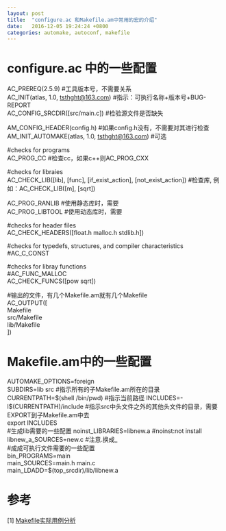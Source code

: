 ```yaml
---
layout: post
title:  "configure.ac 和Makefile.am中常用的宏的介绍"
date:   2016-12-05 19:24:24 +0800
categories: automake, autoconf, makefile
---
```

# configure.ac 中的一些配置     

AC_PREREQ(2.5.9)                        #工具版本号，不需要关系      
AC_INIT(atlas, 1.0, tsthght@163.com)    #指示：可执行名称+版本号+BUG-REPORT     
AC_CONFIG_SRCDIR([src/main.c])          #检验源文件是否缺失     

AM_CONFIG_HEADER(config.h)              #如果config.h没有，不需要对其进行检查     
AM_INIT_AUTOMAKE(atlas, 1.0, tsthght@163.com) #可选     

#checks for programs     
AC_PROG_CC                              #检查cc，如果c++则AC_PROG_CXX    

#checks for libraies    
AC_CHECK_LIB([lib], [func], [if_exist_action], [not_exist_action]) #检查库, 例如：AC_CHECK_LIB([m], [sqrt])     

AC_PROG_RANLIB                         #使用静态库时，需要     
AC_PROG_LIBTOOL                        #使用动态库时，需要    

#checks for header files    
AC_CHECK_HEADERS([float.h malloc.h stdlib.h])     

#checks for typedefs, structures, and compiler characteristics     
#AC_C_CONST    

#checks for libray functions      
#AC_FUNC_MALLOC     
AC_CHECK_FUNCS([pow sqrt])     

#输出的文件，有几个Makefile.am就有几个Makefile     
AC_OUTPUT([     
	Makefile    
	src/Makefile     
	lib/Makefile     
])     

# Makefile.am中的一些配置     

AUTOMAKE_OPTIONS=foreign     
SUBDIRS=lib src                          #指示所有的子Makefile.am所在的目录     
CURRENTPATH=$(shell /bin/pwd)            #指示当前路径     
INCLUDES=-l$(CURRENTPATH)/include        #指示src中头文件之外的其他头文件的目录，需要EXPORT到子Makefile.am中去     
export INCLUDES    
#生成lib需要的一些配置
noinst_LIBRARIES=libnew.a                #noinst:not install      
libnew_a_SOURCES=new.c                   #注意.换成_     
#成成可执行文件需要的一些配置     
bin_PROGRAMS=main        
main_SOURCES=main.h main.c              
main_LDADD=$(top_srcdir)/lib/libnew.a      

# 参考    
[1] [Makefile实际用例分析](http://blog.csdn.net/shanshanpt/article/details/17200035)    

